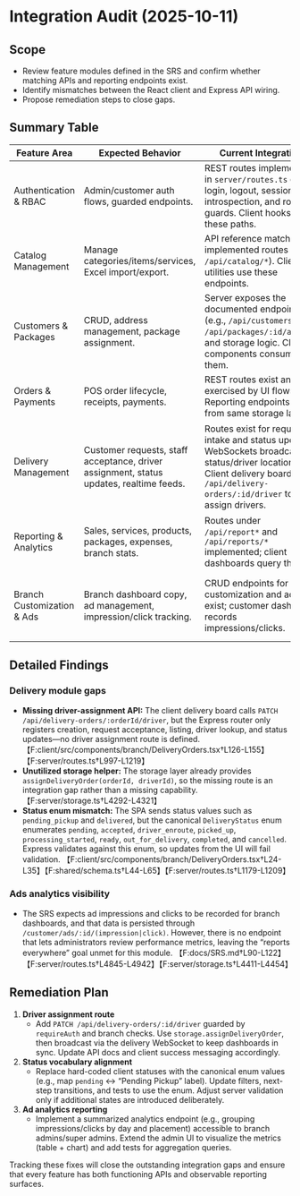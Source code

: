 # Integration Audit (2025-10-11)

## Scope
- Review feature modules defined in the SRS and confirm whether matching APIs and reporting endpoints exist.
- Identify mismatches between the React client and Express API wiring.
- Propose remediation steps to close gaps.

## Summary Table

| Feature Area | Expected Behavior | Current Integration | Gaps | Fix Plan |
| --- | --- | --- | --- | --- |
| Authentication & RBAC | Admin/customer auth flows, guarded endpoints. | REST routes implemented in `server/routes.ts` cover login, logout, session introspection, and role guards. Client hooks hit these paths. | None observed. | — |
| Catalog Management | Manage categories/items/services, Excel import/export. | API reference matches implemented routes (e.g., `/api/catalog/*`). Client utilities use these endpoints. | None observed. | — |
| Customers & Packages | CRUD, address management, package assignment. | Server exposes the documented endpoints (e.g., `/api/customers`, `/api/packages/:id/assign`) and storage logic. Client components consume them. | None observed. | — |
| Orders & Payments | POS order lifecycle, receipts, payments. | REST routes exist and are exercised by UI flows. Reporting endpoints pull from same storage layer. | None observed. | — |
| Delivery Management | Customer requests, staff acceptance, driver assignment, status updates, realtime feeds. | Routes exist for request intake and status updates; WebSockets broadcast status/driver location. Client delivery board calls `/api/delivery-orders/:id/driver` to assign drivers. | Missing `PATCH /api/delivery-orders/:id/driver` route; status vocabulary mismatch (`pending_pickup` vs `pending`). | Add driver assignment route that reuses `storage.assignDeliveryOrder` and broadcasts update. Align front-end filters/actions to use `DeliveryStatus` enum (`pending`, `accepted`, etc.), adding mapping helper if UI labels differ. |
| Reporting & Analytics | Sales, services, products, packages, expenses, branch stats. | Routes under `/api/report*` and `/api/reports/*` implemented; client dashboards query them. | None observed. | — |
| Branch Customization & Ads | Branch dashboard copy, ad management, impression/click tracking. | CRUD endpoints for customization and ads exist; customer dashboard records impressions/clicks. | No admin analytics endpoint to view aggregated ad performance. | Add reporting route (e.g., `/api/branches/:id/ads/analytics`) that summarizes impressions/clicks by placement/timeframe for branch admins and super admins. |

## Detailed Findings

### Delivery module gaps
- **Missing driver-assignment API:** The client delivery board calls `PATCH /api/delivery-orders/:orderId/driver`, but the Express router only registers creation, request acceptance, listing, driver lookup, and status updates—no driver assignment route is defined. 【F:client/src/components/branch/DeliveryOrders.tsx†L126-L155】【F:server/routes.ts†L997-L1219】
- **Unutilized storage helper:** The storage layer already provides `assignDeliveryOrder(orderId, driverId)`, so the missing route is an integration gap rather than a missing capability. 【F:server/storage.ts†L4292-L4321】
- **Status enum mismatch:** The SPA sends status values such as `pending_pickup` and `delivered`, but the canonical `DeliveryStatus` enum enumerates `pending`, `accepted`, `driver_enroute`, `picked_up`, `processing_started`, `ready`, `out_for_delivery`, `completed`, and `cancelled`. Express validates against this enum, so updates from the UI will fail validation. 【F:client/src/components/branch/DeliveryOrders.tsx†L24-L35】【F:shared/schema.ts†L44-L65】【F:server/routes.ts†L1179-L1209】

### Ads analytics visibility
- The SRS expects ad impressions and clicks to be recorded for branch dashboards, and that data is persisted through `/customer/ads/:id/(impression|click)`. However, there is no endpoint that lets administrators review performance metrics, leaving the “reports everywhere” goal unmet for this module. 【F:docs/SRS.md†L90-L122】【F:server/routes.ts†L4845-L4942】【F:server/storage.ts†L4411-L4454】

## Remediation Plan
1. **Driver assignment route**
   - Add `PATCH /api/delivery-orders/:id/driver` guarded by `requireAuth` and branch checks. Use `storage.assignDeliveryOrder`, then broadcast via the delivery WebSocket to keep dashboards in sync. Update API docs and client success messaging accordingly.
2. **Status vocabulary alignment**
   - Replace hard-coded client statuses with the canonical enum values (e.g., map `pending` ↔︎ “Pending Pickup” label). Update filters, next-step transitions, and tests to use the enum. Adjust server validation only if additional states are introduced deliberately.
3. **Ad analytics reporting**
   - Implement a summarized analytics endpoint (e.g., grouping impressions/clicks by day and placement) accessible to branch admins/super admins. Extend the admin UI to visualize the metrics (table + chart) and add tests for aggregation queries.

Tracking these fixes will close the outstanding integration gaps and ensure that every feature has both functioning APIs and observable reporting surfaces.
